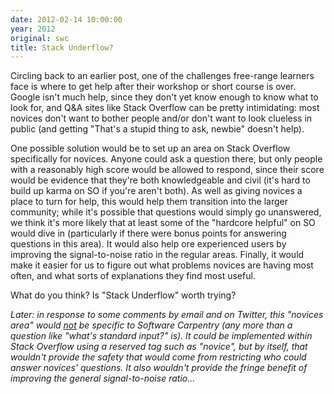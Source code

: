 ```yaml
---
date: 2012-02-14 10:00:00
year: 2012
original: swc
title: Stack Underflow?
---
```

<p>Circling back to an earlier post, one of the challenges free-range learners face is where to get help after their workshop or short course is over. Google isn't much help, since they don't yet know enough to know what to look for, and Q&amp;A sites like Stack Overflow can be pretty intimidating: most novices don't want to bother people and/or don't want to look clueless in public (and getting "That's a stupid thing to ask, newbie" doesn't help).</p>
<p>One possible solution would be to set up an area on Stack Overflow specifically for novices. Anyone could ask a question there, but only people with a reasonably high score would be allowed to respond, since their score would be evidence that they're both knowledgeable and civil (it's hard to build up karma on SO if you're aren't both). As well as giving novices a place to turn for help, this would help them transition into the larger community; while it's possible that questions would simply go unanswered, we think it's more likely that at least some of the "hardcore helpful" on SO would dive in (particularly if there were bonus points for answering questions in this area). It would also help ore experienced users by improving the signal-to-noise ratio in the regular areas. Finally, it would make it easier for us to figure out what problems novices are having most often, and what sorts of explanations they find most useful.</p>
<p>What do you think? Is "Stack Underflow" worth trying?</p>
<p><em>Later: in response to some comments by email and on Twitter, this "novices area" would <span style="text-decoration: underline;">not</span> be specific to Software Carpentry (any more than a question like "what's standard input?" is). It could be implemented within Stack Overflow using a reserved tag such as "novice", but by itself, that wouldn't provide the safety that would come from restricting who could answer novices' questions. It also wouldn't provide the fringe benefit of improving the general signal-to-noise ratio...</em></p>
